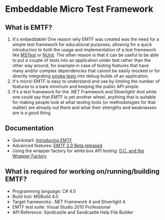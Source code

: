 # Embeddable Micro Test Framework
## What is EMTF?
1. It's embeddable! One reason why EMTF was created was the need for a simple test framework for educational purposes, allowing for a quick introduction to both the usage and implementation of a test framework like [MSTest](http://msdn.microsoft.com/en-us/library/ms182515.aspx) or [NUnit](http://www.nunit.com/). The other reason is that it can be useful to be able to put a couple of tests into an application under test rather than the other way around, for example in case of testing features that have many and/or complex dependencies that cannot be easily mocked or for directly integrating [smoke tests](https://en.wikipedia.org/wiki/Smoke_testing_(software)) into debug builds of an application.
2. It's micro! EMTF is easy to understand and use by limiting the number of features to a bare minimum and keeping the public API simple.
3. It's a test framework for the .NET Framework and Silverlight! And while one could say that EMTF is yet another wheel, anything that is suitable for making people look at what testing tools (or methodologies for that matter) are already out there and what their strengths and weaknesses are is a good thing.
## Documentation
* Quickstart: [Introducing EMTF](http://blogs.msdn.com/ddietric/archive/2009/02/15/introducing-emtf.aspx)
* Advanced features: [EMTF 2.0 Beta released](http://blogs.msdn.com/ddietric/archive/2009/07/14/emtf-2-0-beta-released.aspx)
* Using the wrapper factory for white box API testing: [D.C. and the Wrapper Factory](http://blogs.msdn.com/ddietric/archive/2010/01/24/d-c-and-the-wrapper-factory.aspx)
## What is required for working on/running/building EMTF?
* Programming language: C# 4.0
* Build tool: MSBuild 4.0
* Target frameworks: .NET Framework 4 and Silverlight 4
* EMTF test suite: Visual Studio 2010 Professional
* API Reference: Sandcastle and Sandcastle Help File Builder
